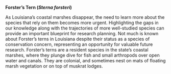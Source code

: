 **Forster’s Tern (*Sterna forsteri*)**

As Louisiana’s coastal marshes disappear, the need to learn more about the species that rely on them becomes more urgent. Highlighting the gaps in our knowledge along with the trajectories of more well-studied species can provide an important blueprint for research planning. Not much is known about Forster’s terns in Louisiana despite their status as a species of conservation concern, representing an opportunity for valuable future research. Forster’s terns are a resident species in the state’s coastal marshes, where they plunge dive for fish and small arthropods over open water and canals. They are colonial, and sometimes nest on mats of floating marsh vegetation or on top of muskrat lodges. 
